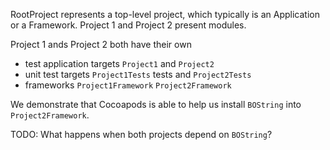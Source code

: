 RootProject represents a top-level project, which typically is an Application or a Framework.
Project 1 and Project 2 present modules.

Project 1 ands Project 2 both have their own

 - test application targets `Project1` and `Project2`
 - unit test targets `Project1Tests` tests and `Project2Tests`
 - frameworks `Project1Framework` `Project2Framework`
 
We demonstrate that Cocoapods is able to help us install `BOString` into `Project2Framework`.

TODO: What happens when both projects depend on `BOString`?
